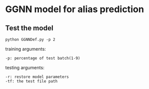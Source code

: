 # GGNN model for alias prediction

## Test the model

```
python GGNNDef.py -p 2
```
training arguments:  
```
-p: percentage of test batch(1-9)
```
testing arguments:  
```
-r: restore model parameters
-tf: the test file path
```
